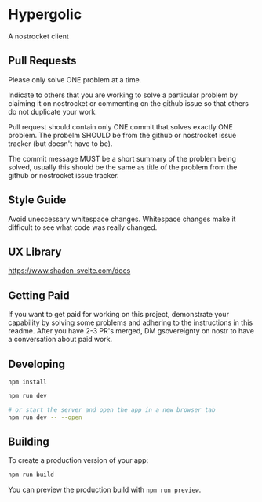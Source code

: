 # Hypergolic
A nostrocket client

## Pull Requests
Please only solve ONE problem at a time. 

Indicate to others that you are working to solve a particular problem by claiming it on nostrocket or commenting on the github issue so that others do not duplicate your work.

Pull request should contain only ONE commit that solves exactly ONE problem. The probelm SHOULD be from the github or nostrocket issue tracker (but doesn't have to be).

The commit message MUST be a short summary of the problem being solved, usually this should be the same as title of the problem from the github or nostrocket issue tracker.

## Style Guide
Avoid uneccessary whitespace changes. Whitespace changes make it difficult to see what code was really changed.

## UX Library
https://www.shadcn-svelte.com/docs

## Getting Paid
If you want to get paid for working on this project, demonstrate your capability by solving some problems and adhering to the instructions in this readme. After you have 2-3 PR's merged, DM gsovereignty on nostr to have a conversation about paid work.

## Developing

`npm install`

```bash
npm run dev

# or start the server and open the app in a new browser tab
npm run dev -- --open
```

## Building

To create a production version of your app:

```bash
npm run build
```

You can preview the production build with `npm run preview`.
